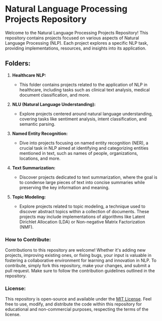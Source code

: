 # Natural Language Processing Projects Repository

Welcome to the Natural Language Processing Projects Repository! This repository contains projects focused on various aspects of Natural Language Processing (NLP). Each project explores a specific NLP task, providing implementations, resources, and insights into its application.

## Folders:

1. **Healthcare NLP:**
   - This folder contains projects related to the application of NLP in healthcare, including tasks such as clinical text analysis, medical document classification, and more.

2. **NLU (Natural Language Understanding):**
   - Explore projects centered around natural language understanding, covering tasks like sentiment analysis, intent classification, and semantic parsing.

3. **Named Entity Recognition:**
   - Dive into projects focusing on named entity recognition (NER), a crucial task in NLP aimed at identifying and categorizing entities mentioned in text, such as names of people, organizations, locations, and more.

4. **Text Summarization:**
   - Discover projects dedicated to text summarization, where the goal is to condense large pieces of text into concise summaries while preserving the key information and meaning.

5. **Topic Modeling:**
   - Explore projects related to topic modeling, a technique used to discover abstract topics within a collection of documents. These projects may include implementations of algorithms like Latent Dirichlet Allocation (LDA) or Non-negative Matrix Factorization (NMF).

### How to Contribute:

Contributions to this repository are welcome! Whether it's adding new projects, improving existing ones, or fixing bugs, your input is valuable in fostering a collaborative environment for learning and innovation in NLP. To contribute, simply fork this repository, make your changes, and submit a pull request. Make sure to follow the contribution guidelines outlined in the repository.

### License:

This repository is open-source and available under the [MIT License](LICENSE). Feel free to use, modify, and distribute the code within this repository for educational and non-commercial purposes, respecting the terms of the license.


